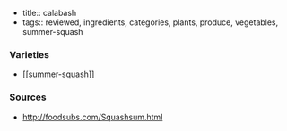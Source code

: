 - title:: calabash
- tags:: reviewed, ingredients, categories, plants, produce, vegetables, summer-squash

### Varieties
* [[summer-squash]]

### Sources
* http://foodsubs.com/Squashsum.html
